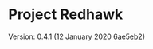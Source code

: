 # Project Redhawk

Version: 0.4.1 (12 January 2020 [6ae5eb2](https://github.com/Phixyn/redhawk/commit/6ae5eb2ae798af45e0f0d866fef68ba23ac318b3))

